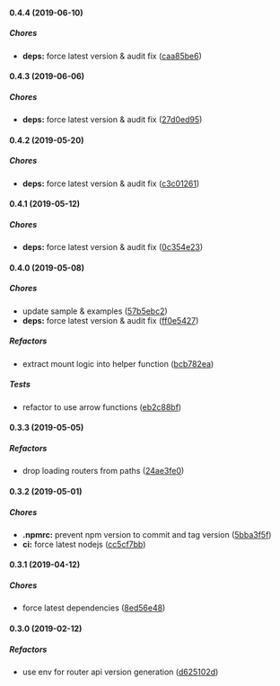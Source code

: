 #### 0.4.4 (2019-06-10)

##### Chores

* **deps:**  force latest version & audit fix ([caa85be6](https://github.com/lykmapipo/express-router-extra/commit/caa85be69cd812a71c32f7de2cb19c50f277d68d))

#### 0.4.3 (2019-06-06)

##### Chores

* **deps:**  force latest version & audit fix ([27d0ed95](https://github.com/lykmapipo/express-router-extra/commit/27d0ed958271202d8a985c510361fa61c860f8c4))

#### 0.4.2 (2019-05-20)

##### Chores

* **deps:**  force latest version & audit fix ([c3c01261](https://github.com/lykmapipo/express-router-extra/commit/c3c01261137a601179d5b3327764b9e9c5105065))

#### 0.4.1 (2019-05-12)

##### Chores

* **deps:**  force latest version & audit fix ([0c354e23](https://github.com/lykmapipo/express-router-extra/commit/0c354e238eddf3eede14f05c69db898c564c2349))

#### 0.4.0 (2019-05-08)

##### Chores

*  update sample & examples ([57b5ebc2](https://github.com/lykmapipo/express-router-extra/commit/57b5ebc2bf01417ff9b8249816d781dc8570a2ce))
* **deps:**  force latest version & audit fix ([ff0e5427](https://github.com/lykmapipo/express-router-extra/commit/ff0e5427beac02ccbdc14104157eee4932148576))

##### Refactors

*  extract mount logic into helper function ([bcb782ea](https://github.com/lykmapipo/express-router-extra/commit/bcb782ea2506fff57c4879bf0e8033ab1835c95a))

##### Tests

*  refactor to use arrow functions ([eb2c88bf](https://github.com/lykmapipo/express-router-extra/commit/eb2c88bf1e452300b3d4add796831a843d0a352d))

#### 0.3.3 (2019-05-05)

##### Refactors

*  drop loading routers from paths ([24ae3fe0](https://github.com/lykmapipo/express-router-extra/commit/24ae3fe0cf476741da0203e14ce3d732526dc829))

#### 0.3.2 (2019-05-01)

##### Chores

* **.npmrc:**  prevent npm version to commit and tag version ([5bba3f5f](https://github.com/lykmapipo/express-router-extra/commit/5bba3f5fec1ebad9f31bb84b3847462f95726930))
* **ci:**  force latest nodejs ([cc5cf7bb](https://github.com/lykmapipo/express-router-extra/commit/cc5cf7bb1876607f1cbea9847663813025ebb662))

#### 0.3.1 (2019-04-12)

##### Chores

*  force latest dependencies ([8ed56e48](https://github.com/lykmapipo/express-router-extra/commit/8ed56e483ea2e52017afb1ef0e2fff5d4abc3351))

#### 0.3.0 (2019-02-12)

##### Refactors

*  use env for router api version generation ([d625102d](https://github.com/lykmapipo/express-router-extra/commit/d625102d033599e7f03a3927fecffbbd53531e01))

